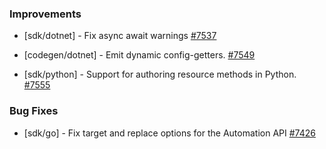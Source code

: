 
### Improvements
  
- [sdk/dotnet] - Fix async await warnings
  [#7537](https://github.com/pulumi/pulumi/pull/7537)

- [codegen/dotnet] - Emit dynamic config-getters.
  [#7549](https://github.com/pulumi/pulumi/pull/7549)

- [sdk/python] - Support for authoring resource methods in Python.
  [#7555](https://github.com/pulumi/pulumi/pull/7555)

### Bug Fixes

- [sdk/go] - Fix target and replace options for the Automation API
  [#7426](https://github.com/pulumi/pulumi/pull/7426)
